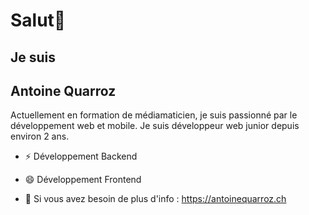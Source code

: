 # Salut👋
## Je suis
## Antoine Quarroz

Actuellement en formation de médiamaticien, je suis passionné par le développement web et mobile. Je suis développeur web junior depuis environ 2 ans.


- ⚡ Développement Backend
- 😄 Développement Frontend

- 💬 Si vous avez besoin de plus d'info : https://antoinequarroz.ch
